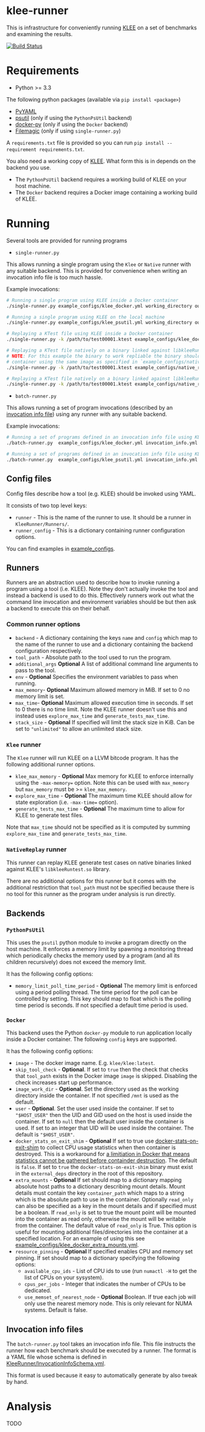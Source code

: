 # klee-runner

This is infrastructure for conveniently running [KLEE](https://klee.github.io) on
a set of benchmarks and examining the results.

[![Build Status](https://travis-ci.org/delcypher/klee-runner.svg?branch=master)](https://travis-ci.org/delcypher/klee-runner)

# Requirements

* Python >= 3.3

The following python packages (available via ``pip install <package>``)

* [PyYAML](http://pyyaml.org/)
* [psutil](https://github.com/giampaolo/psutil) (only if using the `PythonPsUtil` backend)
* [docker-py](https://github.com/docker/docker-py) (only if using the ``Docker`` backend)
* [Filemagic](https://pypi.python.org/pypi/filemagic/) (only if using `single-runner.py`)

A `requirements.txt` file is provided so you can run `pip install --requirement requirements.txt`.

You also need a working copy of [KLEE](https://klee.github.io). What form this is in depends
on the backend you use.

* The `PythonPsUtil` backend requires a working build of KLEE on your host machine.
* The `Docker` backend requires a Docker image containing a working build of KLEE.

# Running

Several tools are provided for running programs

* `single-runner.py`

This allows running a single program using the `Klee`  or `Native` runner with
any suitable backend. This is provided for convenience when writing
an invocation info file is too much hassle.

Example invocations:

```bash
# Running a single program using KLEE inside a Docker container
./single-runner.py example_configs/klee_docker.yml working_directory output.yml /path/to/program.bc

# Running a single program using KLEE on the local machine
./single-runner.py example_configs/klee_psutil.yml working_directory output.yml /path/to/program.bc

# Replaying a KTest file using KLEE inside a Docker container
./single-runner.py -k /path/to/test00001.ktest example_configs/klee_docker.yml working_directory output.yml /path/to/program.bc

# Replaying a KTest file natively on a binary linked against libkleeRuntest.so inside a Docker container.
# NOTE: For this example the binary to work repliable the binary should have been compiled inside a Docker
# container using the same image as specified in `example_configs/native_replay_docker.yml`.
./single-runner.py -k /path/to/test00001.ktest example_configs/native_replay_docker.yml working_directory output.yml /path/to/program

# Replaying a KTest file natively on a binary linked against libkleeRuntest.so on the local machine
./single-runner.py -k /path/to/test00001.ktest example_configs/native_replay_psutil.yml working_directory output.yml /path/to/program
```

* `batch-runner.py`

This allows running a set of program invocations (described by an
[invocation info file](#invocation-info-files)) using any runner with any suitable backend.

Example invocations:

```bash
# Running a set of programs defined in an invocation info file using KLEE inside a Docker container
./batch-runner.py  example_configs/klee_docker.yml invocation_info.yml working_directory output.yml

# Running a set of programs defined in an invocation info file using KLEE inside on the local machine
./batch-runner.py  example_configs/klee_psutil.yml invocation_info.yml working_directory output.yml
```

## Config files

Config files describe how a tool (e.g. KLEE) should be invoked
using YAML.

It consists of two top level keys:

* `runner` - This is the name of the runner to use. It should be
  a runner in `KleeRunner/Runners/`.
* `runner_config` - This is a dictionary containing runner
  configuration options.

You can find examples in [example_configs](example_configs/).

## Runners

Runners are an abstraction used to describe how to invoke running
a program using a tool (i.e. KLEE). Note they don't actually
invoke the tool and instead a backend is used to do this. Effectively
runners work out what the command line invocation and environment variables
should be but then ask a backend to execute this on their behalf.

### Common runner options

* `backend` - A dictionary containing the keys `name` and `config` which
   map to the name of the runner to use and a dictionary containing the backend configuration respectively.
* `tool_path` - Absolute path to the tool used to run the program.
* ``additional_args`` **Optional** A list of additional command line arguments to pass to the tool.
* ``env`` - **Optional** Specifies the environment variables to pass when running.
* `max_memory`- **Optional** Maximum allowed memory in MiB. If set to 0 no memory
  limit is set.
* `max_time`- **Optional** Maximum allowed execution time in seconds. If set to 0 there is
  no time limit. Note the KLEE runner doesn't use this and instead uses
  `explore_max_time` and `generate_tests_max_time`.
* ``stack_size`` - **Optional** If specified will limit the stack size in KiB. Can be set to ``"unlimited"`` to allow an unlimited stack size.

### `Klee` runner

The `Klee` runner will run KLEE on a LLVM bitcode program. It has the following additional runner options.

* `klee_max_memory` - **Optional** Max memory for KLEE to enforce internally using the `-max-memory=` option.
   Note this can be used with `max_memory` but `max_memory` must be >= `klee_max_memory`.
* `explore_max_time` - **Optional** The maximum time KLEE should allow for state exploration (i.e. `-max-time=` option).
* `generate_tests_max_time` - **Optional** The maximum time to allow for KLEE to generate test files.

Note that `max_time` should not be specified as it is computed by summing `explore_max_time` and `generate_tests_max_time`.

### `NativeReplay` runner

This runner can replay KLEE generate test cases on native binaries linked against KLEE's `libkleeRuntest.so` library.

There are no additional options for this runner but it comes with the additional restriction that `tool_path` must
not be specified because there is no tool for this runner as the program under analysis is run directly.

## Backends

### `PythonPsUtil`

This uses the `psutil` python module to invoke a program directly on the host machine.
It enforces a memory limit by spawning a monitoring thread which periodically checks
the memory used by a program (and all its children recursively) does not exceed the
memory limit.

It has the following config options:

* `memory_limit_poll_time_period` - **Optional** The memory limit is enforced using a period polling
thread. The time period for the poll can be controlled by setting. This key should map to float which is
the polling time period is seconds. If not specified a default time period is used.

### `Docker`

This backend uses the Python `docker-py` module to run application locally inside a Docker container. The following ``config`` keys are
supported.

It has the following config options:

* `image` -  The docker image name. E.g. `klee/klee:latest`.
* `skip_tool_check` - **Optional**. If set to `true` then the check that checks that `tool_path` exists in the Docker image `image`
  is skipped. Disabling the check increases start up performance.
* `image_work_dir` -  **Optional**. Set the directory used as the working directory inside the
  container. If not specified `/mnt` is used as the default.
* `user` - **Optional**. Set the user used inside the container. If set to `"$HOST_USER"` then the
  UID and GID used on the host is used inside the container. If set to `null` then the default
  user inside the container is used. If set to an integer that UID will be used inside the container.
  The default is `"$HOST_USER"`.
* `docker_stats_on_exit_shim` - **Optional** If set to true use [docker-stats-on-exit-shim](https://github.com/delcypher/docker-stats-on-exit-shim)
   to collect CPU usage statistics when then container is destroyed. This is a workaround for
   [a limitiation in Docker that means statistics cannot be gathered before containder destruction](https://github.com/docker/docker/issues/18166).
   The default is `false`. If set to `true` the `docker-stats-on-exit-shim` binary must exist in the `external_deps` directory in the root of
   this repository.
* `extra_mounts` - **Optional** If set should map to a dictionary mapping
  absolute host paths to a dictionary describing mount details.  Mount details
  must contain the key `container_path` which maps to a string which is the
  absolute path to use in the container. Optionally `read_only` can also be
  specified as a key in the mount details and if specified must be a boolean.
  If `read_only` is set to true the mount point will be mounted into the
  container as read only, otherwise the mount will be writable from the
  container. The default value of `read_only` is True.  This option is useful
  for mounting additional files/directories into the container at a specified
  location. For an example of using this see [example_configs/klee_docker_extra_mounts.yml](examples/klee_docker_extra_mounts.yml).
* `resource_pinning` - **Optional** If specified enables CPU and memory set pinning.
  If set should map to a dictionary specifying the following options:
  - `available_cpu_ids` - List of CPU ids to use (run `numactl -H` to get the list of CPUs on your sysystem).
  - `cpus_per_jobs` - Integer that indicates the number of CPUs to be dedicated.
  - `use_memset_of_nearest_node` - **Optional** Boolean. If true each job will only use the nearest
    memory node. This is only relevant for NUMA systems. Default is false.

## Invocation info files

The `batch-runner.py` tool takes an invocation info file. This file instructs the runner
how each benchmark should be executed by a runner. The format is a YAML file whose
schema is defined in [KleeRunner/InvocationInfoSchema.yml](KleeRunner/InvocationInfoSchema.yml).

This format is used because it easy to automatically generate by also tweak by hand.

# Analysis

TODO
